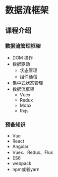 # 数据流框架

## 课程介绍

### 数据流管理框架

- DOM 操作
- 数据驱动
  - 状态管理
  - 组件通信
- 集中式状态管理
- 数据流框架
  - Vuex
  - Redux
  - Mobx
  - Rxjs

### 预备知识

- Vue
- React
- Angular
- Vuex、Redux、Flux
- ES6
- webpack
- npm或者yarn
